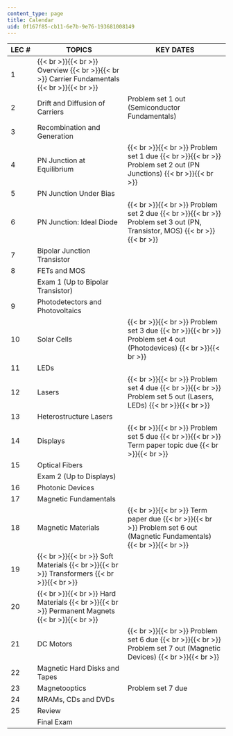 ```yaml
---
content_type: page
title: Calendar
uid: 0f167f85-cb11-6e7b-9e76-193681008149
---
```


| LEC # | TOPICS | KEY DATES |
| --- | --- | --- |
| 1 |  {{< br >}}{{< br >}} Overview {{< br >}}{{< br >}} Carrier Fundamentals {{< br >}}{{< br >}}  |  |
| 2 | Drift and Diffusion of Carriers | Problem set 1 out (Semiconductor Fundamentals) |
| 3 | Recombination and Generation |  |
| 4 | PN Junction at Equilibrium |  {{< br >}}{{< br >}} Problem set 1 due {{< br >}}{{< br >}} Problem set 2 out (PN Junctions) {{< br >}}{{< br >}}  |
| 5 | PN Junction Under Bias |  |
| 6 | PN Junction: Ideal Diode |  {{< br >}}{{< br >}} Problem set 2 due {{< br >}}{{< br >}} Problem set 3 out (PN, Transistor, MOS) {{< br >}}{{< br >}}  |
| 7 | Bipolar Junction Transistor |  |
| 8 | FETs and MOS |  |
|  | Exam 1 (Up to Bipolar Transistor) |  |
| 9 | Photodetectors and Photovoltaics |  |
| 10 | Solar Cells |  {{< br >}}{{< br >}} Problem set 3 due {{< br >}}{{< br >}} Problem set 4 out (Photodevices) {{< br >}}{{< br >}}  |
| 11 | LEDs |  |
| 12 | Lasers |  {{< br >}}{{< br >}} Problem set 4 due {{< br >}}{{< br >}} Problem set 5 out (Lasers, LEDs) {{< br >}}{{< br >}}  |
| 13 | Heterostructure Lasers |  |
| 14 | Displays |  {{< br >}}{{< br >}} Problem set 5 due {{< br >}}{{< br >}} Term paper topic due {{< br >}}{{< br >}}  |
| 15 | Optical Fibers |  |
|  | Exam 2 (Up to Displays) |  |
| 16 | Photonic Devices |  |
| 17 | Magnetic Fundamentals |  |
| 18 | Magnetic Materials |  {{< br >}}{{< br >}} Term paper due {{< br >}}{{< br >}} Problem set 6 out (Magnetic Fundamentals) {{< br >}}{{< br >}}  |
| 19 |  {{< br >}}{{< br >}} Soft Materials {{< br >}}{{< br >}} Transformers {{< br >}}{{< br >}}  |  |
| 20 |  {{< br >}}{{< br >}} Hard Materials {{< br >}}{{< br >}} Permanent Magnets {{< br >}}{{< br >}}  |  |
| 21 | DC Motors |  {{< br >}}{{< br >}} Problem set 6 due {{< br >}}{{< br >}} Problem set 7 out (Magnetic Devices) {{< br >}}{{< br >}}  |
| 22 | Magnetic Hard Disks and Tapes |  |
| 23 | Magnetooptics | Problem set 7 due |
| 24 | MRAMs, CDs and DVDs |  |
| 25 | Review |  |
|  | Final Exam |